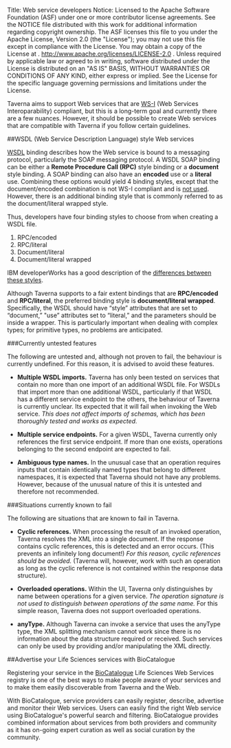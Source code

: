 Title:     Web service developers
Notice:    Licensed to the Apache Software Foundation (ASF) under one
           or more contributor license agreements.  See the NOTICE file
           distributed with this work for additional information
           regarding copyright ownership.  The ASF licenses this file
           to you under the Apache License, Version 2.0 (the
           "License"); you may not use this file except in compliance
           with the License.  You may obtain a copy of the License at
           .
             http://www.apache.org/licenses/LICENSE-2.0
           .
           Unless required by applicable law or agreed to in writing,
           software distributed under the License is distributed on an
           "AS IS" BASIS, WITHOUT WARRANTIES OR CONDITIONS OF ANY
           KIND, either express or implied.  See the License for the
           specific language governing permissions and limitations
           under the License.

Taverna aims to support Web services that are 
   [WS-I](http://www.ws-i.org/Profiles/BasicProfile-1.1-2004-08-24.html) (Web Services Interoparability) compliant, 
   but this is a long-term goal and currently there are a few nuances. 
However, it should be possible to create Web services that are compatible with Taverna if you follow certain guidelines.

##WSDL (Web Service Description Language) style Web services

[WSDL](/documentation/glossary#wsdl) binding describes how the Web service is bound to a messaging protocol, 
   particularly the SOAP messaging protocol. 
A WSDL SOAP binding can be either a **Remote Procedure Call (RPC)** style binding or a **document** style binding. 
A SOAP binding can also have an **encoded** use or a **literal** use. Combining these 
options would yield 4 binding styles, except that the document/encoded combination
is not WS-I compliant and is [not used](https://www.ibm.com/developerworks/library/ws-whichwsdl/). 
However, there is an additional binding style that is commonly referred to as the 
document/literal wrapped style. 

Thus, developers have four binding styles to choose from when creating a WSDL file.

 1. RPC/encoded
 2. RPC/literal
 3. Document/literal
 4. Document/literal wrapped

IBM developerWorks has a good description of the [differences between these styles](https://www.ibm.com/developerworks/library/ws-whichwsdl/). 

Although Taverna supports to a fair extent bindings that are **RPC/encoded** and **RPC/literal**, 
   the preferred binding style is **document/literal wrapped**. 
   Specifically, the WSDL should have “style” attributes that are set to “document,” "use” attributes set to “literal,” 
   and the parameters should be inside a wrapper.
This is particularly important when dealing with complex types; for primitive types, no problems are anticipated.

###Currently untested features

The following are untested and, although not proven to fail, the behaviour is currently undefined. 
For this reason, it is advised to avoid these features.

 - **Multiple WSDL imports.** 
   Taverna has only been tested on services that contain no more than one import of an additional WSDL file. 
   For WSDLs that import more than one additional WSDL, particularly if that WSDL has a different service endpoint to the others,
     the behaviour of Taverna is currently unclear. 
   Its expected that it will fail when invoking the Web service.
   *This does not affect imports of schemas, which has been thoroughly tested and works as expected.*

 - **Multiple service endpoints.** For a given WSDL, Taverna currently only references the first service endpoint. 
   If more than one exists, operations belonging to the second endpoint are expected to fail.

 - **Ambiguous type names.** 
   In the unusual case that an operation requires inputs that contain identically named types 
      that belong to different namespaces, it is expected that Taverna should not have any problems. 
   However, because of the unusual nature of this it is untested and therefore not recommended.

###Situations currently known to fail

The following are situations that are known to fail in Taverna.

 - **Cyclic references.** 
   When processing the result of an invoked operation, Taverna resolves the XML into a single document. 
   If the response contains cyclic references, this is detected and an error occurs. (This prevents an infinitely long document!) 
   *For this reason, cyclic references should be avoided.* 
   (Taverna will, however, 
      work with such an operation as long as the cyclic reference is not contained within the response data structure).

 - **Overloaded operations.** Within the UI, 
      Taverna only distinguishes by name between operations for a given service. 
   *The operation signature is not used to distinguish between operations of the same name.* 
   For this simple reason, Taverna does not support overloaded operations.

 - **anyType.** 
   Although Taverna can invoke a service that uses the anyType type, 
      the XML splitting mechanism cannot work since there is no information about the data structure required or received. 
   Such services can only be used by providing and/or manipulating the XML directly.
 
##Advertise your Life Sciences services with BioCatalogue

Registering your service in the [BioCatalogue](http://www.biocatalogue.org/) 
      Life Sciences Web Services registry is one of the best ways to make people aware of your services
      and to make them easily discoverable from Taverna and the Web.

With BioCatalogue, service providers can easily register, describe, advertise and monitor their Web services. 
   Users can easily find the right Web service using BioCatalogue's powerful search and filtering. 
BioCatalogue provides combined information about services from both providers and community 
   as it has on-going expert curation as well as social curation by the community.
